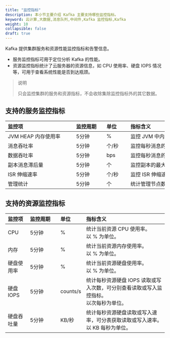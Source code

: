 ```yaml
---
title: "监控指标"
description: 本小节主要介绍 Kafka 主要支持哪些监控指标。 
keyword: 云计算,大数据,消息队列,中间件,Kafka 监控指标,Kafka
weight: 10
collapsible: false
draft: true
---
```


Kafka 提供集群服务和资源性能监控指标和告警信息。
- 服务监控指标可用于定位分析 Kafka 的性能。
- 资源监控指标统计了云服务器的资源信息，如 CPU 使用率、硬盘 IOPS 情况等，可用于查看系统性能是否到达瓶颈。

> 说明
> 
> 只会监控集群的服务和资源指标，不会收除集除监控指标外的其它数据。

## 支持的服务监控指标

| <span style="display:inline-block;width:200px">监控项</span> | <span style="display:inline-block;width:80px">监控周期</span> | <span style="display:inline-block;width:60px">单位</span> | <span style="display:inline-block;width:320px">指标含义</span> |
| :----------------------------------------------------------- | :----------------------------------------------------------- | :-------------------------------------------------------- | :----------------------------------------------------------- |
| JVM HEAP 内存使用率                                          | 5分钟                                                        | %                                                         | 监控 JVM 中内存的使用情况。                                  |
| 消息吞吐率                                                   | 5分钟                                                        | 个/秒                                                     | 监控每秒消息的吞吐情况。                                     |
| 数据吞吐率                                                   | 5分钟                                                        | bps                                                       | 监控每秒消息的数据大小情况。                                 |
| 副本消息滞后量                                               | 5分钟                                                        | 个                                                        | 监控副本的最大滞后量。                                       |
| ISR 伸缩速率                                                 | 5分钟                                                        | 个/秒                                                     | 监控 ISR 伸缩速率。                                          |
| 管理统计                                                     | 5分钟                                                        | 个                                                        | 统计管理节点数和离线分区数。                                 |


## 支持的资源监控指标

| 监控项 | <span style="display:inline-block;width:80px">监控周期</span> | <span style="display:inline-block;width:60px">单位</span> | 指标含义 |
|:--- |:--- |:--- |:--- |
| CPU | 5分钟 | % | 统计当前资源 CPU 使用率。<br>以 % 为单位。</br> |
| 内存 | 5分钟 | % | 统计当前资源内存使用率。<br>以 % 为单位。</br> |
| 硬盘使用率 | 5分钟 | % | 统计当前资源硬盘使用率。<br>以 % 为单位。</br> |
| 硬盘 IOPS | 5分钟 | counts/s | 统计每秒资源硬盘 IOPS 读取或写入次数，可分别查看读取或写入监控指标。<br>以次每秒为单位。</br> |
| 硬盘吞吐量 | 5分钟 | KB/秒 | 统计每秒资源硬盘读取或写入速率，可分表获取读取或写入速率。<br>以 KB 每秒为单位。</br> |


